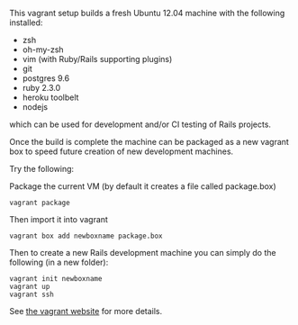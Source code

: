 This vagrant setup builds a fresh Ubuntu 12.04 machine with the following installed:

* zsh
* oh-my-zsh
* vim (with Ruby/Rails supporting plugins)
* git
* postgres 9.6
* ruby 2.3.0
* heroku toolbelt
* nodejs

which can be used for development and/or CI testing of Rails projects.

Once the build is complete the machine can be packaged as a new vagrant box to speed future creation of new development machines.

Try the following:

Package the current VM (by default it creates a file called package.box)
````
vagrant package
````

Then import it into vagrant
````
vagrant box add newboxname package.box
````

Then to create a new Rails development machine you can simply do the following (in a new folder):
````
vagrant init newboxname
vagrant up
vagrant ssh
````
See [the vagrant website](https://www.vagrantup.com/) for more details.

